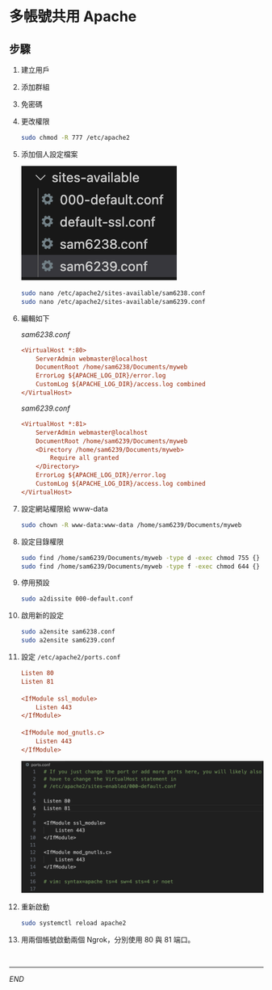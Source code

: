 # 多帳號共用 Apache

## 步驟

1. 建立用戶

2. 添加群組

3. 免密碼

4. 更改權限

    ```bash
    sudo chmod -R 777 /etc/apache2 
    ```

5. 添加個人設定檔案

    ![](images/img_106.png)

    ```bash
    sudo nano /etc/apache2/sites-available/sam6238.conf
    sudo nano /etc/apache2/sites-available/sam6239.conf
    ```

6. 編輯如下

    _sam6238.conf_

    ```ini
    <VirtualHost *:80>
        ServerAdmin webmaster@localhost
        DocumentRoot /home/sam6238/Documents/myweb
        ErrorLog ${APACHE_LOG_DIR}/error.log
        CustomLog ${APACHE_LOG_DIR}/access.log combined
    </VirtualHost>
    ```

    _sam6239.conf_
    ```ini
    <VirtualHost *:81>
        ServerAdmin webmaster@localhost
        DocumentRoot /home/sam6239/Documents/myweb
        <Directory /home/sam6239/Documents/myweb>
            Require all granted
        </Directory>
        ErrorLog ${APACHE_LOG_DIR}/error.log
        CustomLog ${APACHE_LOG_DIR}/access.log combined
    </VirtualHost>
    ```

7. 設定網站權限給 www-data

    ```bash
    sudo chown -R www-data:www-data /home/sam6239/Documents/myweb
    ```


8. 設定目錄權限

    ```bash
    sudo find /home/sam6239/Documents/myweb -type d -exec chmod 755 {} \;
    sudo find /home/sam6239/Documents/myweb -type f -exec chmod 644 {} \;
    ```



9. 停用預設

    ```bash
    sudo a2dissite 000-default.conf
    ```


10. 啟用新的設定

    ```bash
    sudo a2ensite sam6238.conf
    sudo a2ensite sam6239.conf
    ```


11. 設定 `/etc/apache2/ports.conf`

    ```ini
    Listen 80
    Listen 81

    <IfModule ssl_module>
        Listen 443
    </IfModule>

    <IfModule mod_gnutls.c>
        Listen 443
    </IfModule>
    ```

    ![](images/img_108.png)

12. 重新啟動

    ```bash
    sudo systemctl reload apache2
    ```

13. 用兩個帳號啟動兩個 Ngrok，分別使用 80 與 81 端口。

<br>

---

_END_